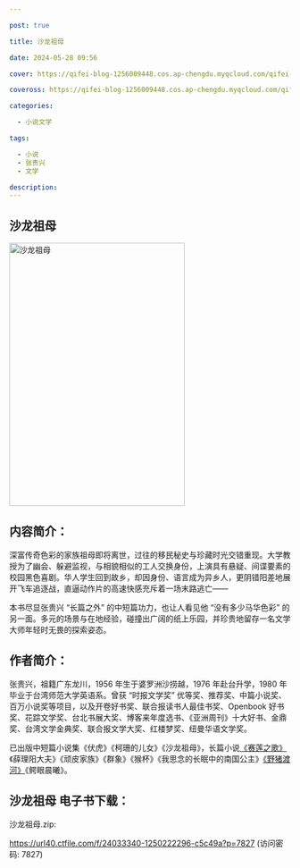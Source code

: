 ```yaml
---

post: true

title: 沙龙祖母

date: 2024-05-28 09:56

cover: https://qifei-blog-1256009448.cos.ap-chengdu.myqcloud.com/qifei-blog/65f6d1509f345e8d03ca26f6.jpg

coveross: https://qifei-blog-1256009448.cos.ap-chengdu.myqcloud.com/qifei-blog/65f6d1509f345e8d03ca26f6.jpg

categories:

  - 小说文学

tags:

  - 小说
  - 张贵兴
  - 文学

description:
---
```


## 沙龙祖母
<img alt="沙龙祖母 " class="aligncenter loaded" data-was-processed="true" decoding="async" fetchpriority="high" height="471" src="https://qifei-blog-1256009448.cos.ap-chengdu.myqcloud.com/qifei-blog/65f6d1509f345e8d03ca26f6.jpg " style="cursor: zoom-in;" width="314"/>

## 内容简介：

深富传奇色彩的家族祖母即将离世，过往的移民秘史与珍藏时光交错重现。大学教授为了幽会、躲避监视，与相貌相似的工人交换身份，上演具有悬疑、间谍要素的校园黑色喜剧。华人学生回到故乡，却因身份、语言成为异乡人，更阴错阳差地展开飞车追逐战，直逼动作片的高速快感充斥着一场末路逃亡——

本书尽显张贵兴 “长篇之外” 的中短篇功力，也让人看见他 “没有多少马华色彩” 的另一面。多元的场景与在地经验，碰撞出广阔的纸上乐园，并珍贵地留存一名文学大师年轻时无畏的探索姿态。

## 作者简介：

张贵兴，祖籍广东龙川，1956 年生于婆罗洲沙捞越，1976 年赴台升学，1980 年毕业于台湾师范大学英语系。曾获 “时报文学奖” 优等奖、推荐奖、中篇小说奖、百万小说奖等项目，以及开卷好书奖、联合报读书人最佳书奖、Openbook 好书奖、花踪文学奖、台北书展大奖、博客来年度选书、《亚洲周刊》十大好书、金鼎奖、台湾文学金典奖、联合报文学大奖、红楼梦奖、纽曼华语文学奖。

已出版中短篇小说集《伏虎》《柯珊的儿女》《沙龙祖母》，长篇小说<a href="https://www.huibooks.com/9325.html">《赛莲之歌》</a>《薛理阳大夫》《顽皮家族》《群象》《猴杯》《我思念的长眠中的南国公主》<a href="https://www.huibooks.com/9068.html">《野猪渡河》</a>《鳄眼晨曦》。

## 沙龙祖母 电子书下载：



沙龙祖母.zip: 

https://url40.ctfile.com/f/24033340-1250222296-c5c49a?p=7827 (访问密码: 7827)
